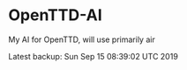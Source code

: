 # OpenTTD-AI
My AI for OpenTTD, will use primarily air

Latest backup: Sun Sep 15 08:39:02 UTC 2019
